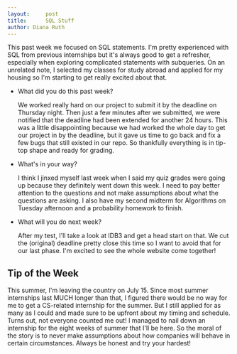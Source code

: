 ```yaml
---
layout:     post
title:      SQL Stuff
author: Diana Ruth
---
```


This past week we focused on SQL statements. I'm pretty experienced with SQL from previous internships but it's always good to get a refresher, especially when exploring complicated statements with subqueries. On an unrelated note, I selected my classes for study abroad and applied for my housing so I'm starting to get really excited about that.

- What did you do this past week?

    We worked really hard on our project to submit it by the deadline on Thursday night. Then just a few minutes after we submitted, we were notified that the deadline had been extended for another 24 hours. This was a little disappointing because we had worked the whole day to get our project in by the deadline, but it gave us time to go back and fix a few bugs that still existed in our repo. So thankfully everything is in tip-top shape and ready for grading.

- What's in your way?

    I think I jinxed myself last week when I said my quiz grades were going up because they definitely went down this week. I need to pay better attention to the questions and not make assumptions about what the questions are asking. I also have my second midterm for Algorithms on Tuesday afternoon and a probability homework to finish.
    
- What will you do next week?

    After my test, I'll take a look at IDB3 and get a head start on that. We cut the (original) deadline pretty close this time so I want to avoid that for our last phase. I'm excited to see the whole website come together!

Tip of the Week
---------------
This summer, I'm leaving the country on July 15. Since most summer internships last MUCH longer than that, I figured there would be no way for me to get a CS-related internship for the summer. But I still applied for as many as I could and made sure to be upfront about my timing and schedule. Turns out, not everyone counted me out! I managed to nail down an internship for the eight weeks of summer that I'll be here. So the moral of the story is to never make assumptions about how companies will behave in certain circumstances. Always be honest and try your hardest!

